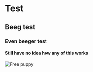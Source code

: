 # Test

## Beeg test

### Even beeger test

#### Still have no idea how any of this works

![Free puppy](https://www.chewsapuppy.com/wp-content/uploads/2020/04/Corgi-Type.jpg)